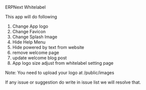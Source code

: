 ERPNext Whitelabel

This app will do following
1. Change App logo
2. Change Favicon
3. Change Splash Image
4. Hide Help Menu
5. Hide powered by text from website
6. remove welcome page
7. update welcome blog post
8. App logo size adjust from whitelabel setting page

Note:
You need to upload your logo at /public/images

If any issue or suggestion do write in issue list we will resolve that.
